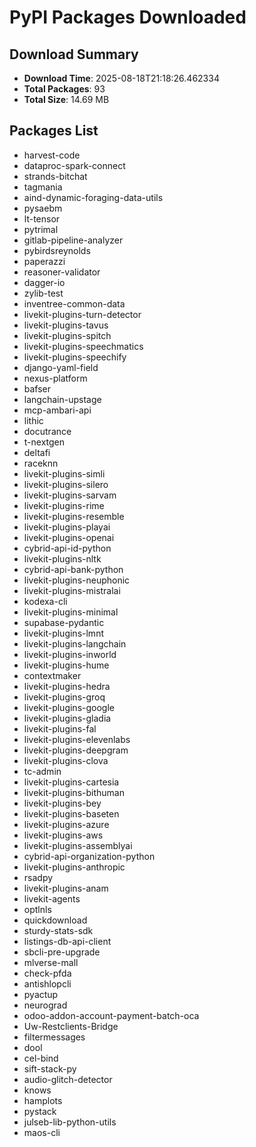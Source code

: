 # PyPI Packages Downloaded

## Download Summary
- **Download Time**: 2025-08-18T21:18:26.462334
- **Total Packages**: 93
- **Total Size**: 14.69 MB

## Packages List
- harvest-code
- dataproc-spark-connect
- strands-bitchat
- tagmania
- aind-dynamic-foraging-data-utils
- pysaebm
- lt-tensor
- pytrimal
- gitlab-pipeline-analyzer
- pybirdsreynolds
- paperazzi
- reasoner-validator
- dagger-io
- zylib-test
- inventree-common-data
- livekit-plugins-turn-detector
- livekit-plugins-tavus
- livekit-plugins-spitch
- livekit-plugins-speechmatics
- livekit-plugins-speechify
- django-yaml-field
- nexus-platform
- bafser
- langchain-upstage
- mcp-ambari-api
- lithic
- docutrance
- t-nextgen
- deltafi
- raceknn
- livekit-plugins-simli
- livekit-plugins-silero
- livekit-plugins-sarvam
- livekit-plugins-rime
- livekit-plugins-resemble
- livekit-plugins-playai
- livekit-plugins-openai
- cybrid-api-id-python
- livekit-plugins-nltk
- cybrid-api-bank-python
- livekit-plugins-neuphonic
- livekit-plugins-mistralai
- kodexa-cli
- livekit-plugins-minimal
- supabase-pydantic
- livekit-plugins-lmnt
- livekit-plugins-langchain
- livekit-plugins-inworld
- livekit-plugins-hume
- contextmaker
- livekit-plugins-hedra
- livekit-plugins-groq
- livekit-plugins-google
- livekit-plugins-gladia
- livekit-plugins-fal
- livekit-plugins-elevenlabs
- livekit-plugins-deepgram
- livekit-plugins-clova
- tc-admin
- livekit-plugins-cartesia
- livekit-plugins-bithuman
- livekit-plugins-bey
- livekit-plugins-baseten
- livekit-plugins-azure
- livekit-plugins-aws
- livekit-plugins-assemblyai
- cybrid-api-organization-python
- livekit-plugins-anthropic
- rsadpy
- livekit-plugins-anam
- livekit-agents
- optlnls
- quickdownload
- sturdy-stats-sdk
- listings-db-api-client
- sbcli-pre-upgrade
- mlverse-mall
- check-pfda
- antishlopcli
- pyactup
- neurograd
- odoo-addon-account-payment-batch-oca
- Uw-Restclients-Bridge
- filtermessages
- dool
- cel-bind
- sift-stack-py
- audio-glitch-detector
- knows
- hamplots
- pystack
- julseb-lib-python-utils
- maos-cli

